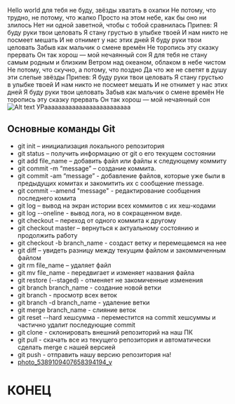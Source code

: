 Hello world
для тебя не буду, звёзды хватать в охапки
Не потому, что трудно, не потому, что жалко
Просто на этом небе, как бы оно ни злилось
Нет ни одной заветной, чтобы с тобой сравнилась
Припев:
Я буду руки твои целовать
Я стану грустью в улыбке твоей
И нам никто не посмеет мешать
И не отнимет у нас этих дней
Я буду руки твои целовать
Забыв как мальчик о смене времён
Не торопись эту сказку прервать
Он так хорош — мой нечаянный сон
Я для тебя не стану самым родным и близким
Ветром над океаном, облаком в небе чистом
Не потому, что скучно, а потому, что поздно
Да что же не светят в душу эти слепые звёзды
Припев:
Я буду руки твои целовать
Я стану грустью в улыбке твоей
И нам никто не посмеет мешать
И не отнимет у нас этих дней
Я буду руки твои целовать
Забыв как мальчик о смене времён
Не торопись эту сказку прервать
Он так хорош — мой нечаянный сон
![Alt text](photo_5389109407658394194_y.jpg)
УРааааааааааааааааааааааааа


## **Основные команды Git**

* git init – инициализация локального репозитория
* git status – получить информацию от git о его текущем состоянии
* git add file_name – добавить файл или файлы к следующему коммиту
* git commit -m “message” – создание коммита.
* git commit -am “message” - добавление файлов, которые уже были в предыдущих комитах и закомитить их с сообщение message.
* git commit --amend "message" - редактирование сообщения последнего комита
* git log – вывод на экран истории всех коммитов с их хеш-кодами
* git log --oneline - вывод лога, но в сокращенном виде.
* git checkout – переход от одного коммита к другому
* git checkout master – вернуться к актуальному состоянию и продолжить работу
* git checkout -b branch_name - создаст ветку и перемещаемся на нее
* git diff – увидеть разницу между текущим файлом и закоммиченным файлом
* git rm file_name – удаляет файл
* git mv file_name - передвигает и изменяет названия файла
* git restore (--staged) - отменяет не закомиченные изменения 
* git branch branch_name - создание новой ветки
* git branch - просмотр всех веток
* git branch -d branch_name - удаление ветки
* git merge  branch_name - слияние веток
* git reset --hard хешсумма - переместится на commit хешсуммы и частично удалит последующие commit
* git clone  -  склонировать внешний репозиторий на наш ПК
* git pull  - скачать все из текущего репозитория и автоматически сделать merge с нашей версией 
* git push  - отправить нашу версию репозитория на! 
* [photo_5389109407658394194_y](https://user-images.githubusercontent.com/119788136/206403636-85d79aed-e171-410b-b2f8-b9e13117e666.jpg)

# **КОНЕЦ**

